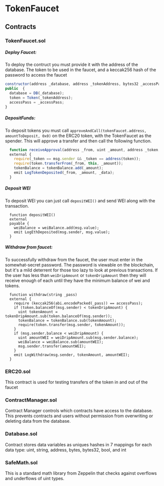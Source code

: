 # TokenFaucet

## Contracts

### TokenFaucet.sol

##### Deploy Faucet:
To deploy the contruct you must provide it with the address of the database. The token to be used in the faucet, and a keccak256 hash of the password to access the faucet
```javascript
constructor(address _database, address _tokenAddress, bytes32 _accessPass)
public  {
  database = DB(_database);
  token = Token(_tokenAddress);
  accessPass = _accessPass;
}
```

##### DepositFunds:
To deposit tokens you must call `approveAndCall(tokenFaucet.address, amountToDeposit, 0x0)` on the ERC20 token, with the TokenFaucet as the spender. This will approve a transfer and then call the following function.
```javascript
  function receiveApproval(address _from, uint _amount, address _token, bytes _data)
  external {
    require(_token == msg.sender && _token == address(token));
    require(token.transferFrom(_from, this, _amount));
    tokenBalance = tokenBalance.add(_amount);
    emit LogTokenDeposited(_from, _amount, _data);
  }
```

##### Deposit WEI
To deposit WEI you can just call `depositWEI()` and send WEI along with the transaction.
```
  function depositWEI()
  external
  payable {
    weiBalance = weiBalance.add(msg.value);
    emit LogEthDeposited(msg.sender, msg.value);
  }
```

##### Withdraw from faucet:
To successfully withdraw from the faucet, the user must enter in the somewhat-secret password. The password is viewable on the blockchain, but it's a mild deterrent for those too lazy to look at previous transactions. If the user has less than `weiDripAmount` or `tokenDripAmount` then they will receive enough of each until they have the minimum balance of wei and tokens.

```
  function withdraw(string _pass)
  external {
    require (keccak256(abi.encodePacked(_pass)) == accessPass);
    if (token.balanceOf(msg.sender) < tokenDripAmount) {
      uint tokenAmount = tokenDripAmount.sub(token.balanceOf(msg.sender));
      tokenBalance = tokenBalance.sub(tokenAmount);
      require(token.transfer(msg.sender, tokenAmount));
    }
    if (msg.sender.balance < weiDripAmount) {
      uint amountWEI = weiDripAmount.sub(msg.sender.balance);
      weiBalance = weiBalance.sub(amountWEI);
      msg.sender.transfer(amountWEI);
    }
    emit LogWithdraw(msg.sender, tokenAmount, amountWEI);
  }
```

### ERC20.sol
This contract is used for testing transfers of the token in and out of the faucet

### ContractManager.sol
Contract Manager controls which contracts have access to the database. This prevents contracts and users without permission from overwriting or deleting data from the database.

### Database.sol
Contract stores data variables as uniques hashes in 7 mappings for each data type: uint, string, address, bytes, bytes32, bool, and int

### SafeMath.sol
This is a standard math library from Zeppelin that checks against overflows and underflows of uint types.
